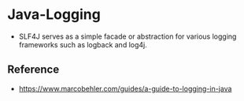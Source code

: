 # Java-Logging

* SLF4J serves as a simple facade or abstraction for various logging frameworks such as logback and log4j.


## Reference 
* https://www.marcobehler.com/guides/a-guide-to-logging-in-java